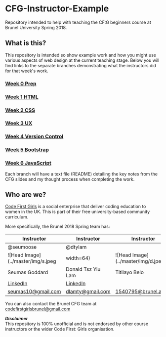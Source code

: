 # CFG-Instructor-Example
Repository intended to help with teaching the CF:G beginners course at Brunel University Spring 2018.

## What is this?
This repository is intended so show example work and how you might use various aspects of web design at the current teaching stage.
Below you will find links to the separate branches demonstrating what the instructors did for that week's work.

### [Week 0 Prep](https://github.com/seumoose/CFG-Instructor-Example/tree/Week-0-Course-Preparation)

### [Week 1 HTML](https://github.com/seumoose/CFG-Instructor-Example/tree/Week-1-HTML)

### [Week 2 CSS](https://github.com/seumoose/CFG-Instructor-Example/tree/Week-2-CSS)

### [Week 3 UX](https://github.com/seumoose/CFG-Instructor-Example/tree/Week-3-UX)

### [Week 4 Version Control](https://github.com/seumoose/CFG-Instructor-Example/tree/Week-4-Version-Control)

### [Week 5 Bootstrap](https://github.com/seumoose/CFG-Instructor-Example/tree/Week-5-Bootstrap)

### [Week 6 JavaScript](https://github.com/seumoose/CFG-Instructor-Example/tree/Week-6-JavaScript)

Each branch will have a text file (README) detailing the key notes from the CFG slides and my thought process when completing the work.

## Who are we?
[Code First Girls](https://www.codefirstgirls.org.uk/) is a social enterprise that deliver coding education to women in the UK.
This is part of their free university-based community curriculum.

More specifically, the Brunel 2018 Spring team has:

| Instructor    | Instructor        | Instructor   | Ambassador    |
| ------------- | -------------     |------------- | ------------- |
| @seumoose     | @dtylam           |              |               |
|![Head Image](../master/img/s.jpeg | width=64)|![Head Image](../master/img/d.jpeg | width=64)|    |![Head Image](../master/img/m.jpeg | width=64)|
| Seumas Goddard | Donald Tsz Yiu Lam | Titilayo Belo  | Maria Vasquez Caroprese  |
|[LinkedIn](https://www.linkedin.com/in/seumas-goddard/)|[LinkedIn](https://www.linkedin.com/in/dtylam/)|    |[LinkedIn](https://www.linkedin.com/in/maria-vasquez-caroprese-27899aba/)|
|seumas10@gmail.com|dlamty@gmail.com|1540795@brunel.ac.uk|1315531@my.brunel.ac.uk|


You can also contact the Brunel CFG team at codefirstgirlsbrunel@gmail.com

**_Disclaimer_**  
This repository is 100% unofficial and is not endorsed by other course instructors or the wider Code First: Girls organisation.
